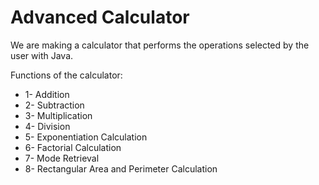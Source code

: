 # Advanced Calculator

We are making a calculator that performs the operations selected by the user with Java.

Functions of the calculator:

* 1- Addition
* 2- Subtraction
* 3- Multiplication
* 4- Division
* 5- Exponentiation Calculation
* 6- Factorial Calculation
* 7- Mode Retrieval
* 8- Rectangular Area and Perimeter Calculation
